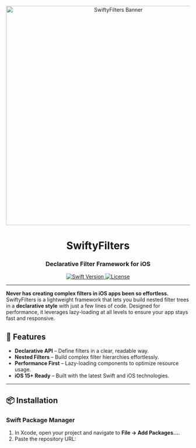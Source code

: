 <p align="center">
  <img src="banner.png" width="600" alt="SwiftyFilters Banner">
</p>

<h1 align="center">SwiftyFilters</h1>
<h3 align="center">Declarative Filter Framework for iOS</h3>

<p align="center">
  <a href="https://swift.org/">
    <img src="https://img.shields.io/badge/Swift-5.7+-orange.svg" alt="Swift Version">
  </a>
  <a href="https://github.com/[YourGitHubUsername]/SwiftyFilters/blob/main/LICENSE">
    <img src="https://img.shields.io/badge/License-MIT-blue.svg" alt="License">
  </a>
</p>

---

**Never has creating complex filters in iOS apps been so effortless.**  
SwiftyFilters is a lightweight framework that lets you build nested filter trees in a **declarative style** with just a few lines of code. Designed for performance, it leverages lazy-loading at all levels to ensure your app stays fast and responsive.

## 🚀 Features

- **Declarative API** – Define filters in a clear, readable way.
- **Nested Filters** – Build complex filter hierarchies effortlessly.
- **Performance First** – Lazy-loading components to optimize resource usage.
- **iOS 15+ Ready** – Built with the latest Swift and iOS technologies.

---

## 📦 Installation

### Swift Package Manager

1. In Xcode, open your project and navigate to **File → Add Packages...**.
2. Paste the repository URL:  
